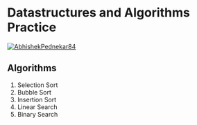 # Datastructures and Algorithms Practice

[![AbhishekPednekar84](https://circleci.com/gh/AbhishekPednekar84/DSA.svg?style=svg)](https://app.circleci.com/pipelines/github/AbhishekPednekar84/DSA?filter=all)

## Algorithms

1. Selection Sort
2. Bubble Sort
3. Insertion Sort
4. Linear Search
5. Binary Search
